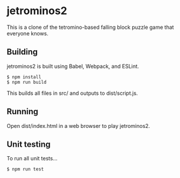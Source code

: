 # jetrominos2

This is a clone of the tetromino-based falling block puzzle game that everyone knows.

## Building

jetrominos2 is built using Babel, Webpack, and ESLint.

```
$ npm install
$ npm run build
```

This builds all files in src/ and outputs to dist/script.js.

## Running

Open dist/index.html in a web browser to play jetrominos2.

## Unit testing

To run all unit tests...

```
$ npm run test
```
